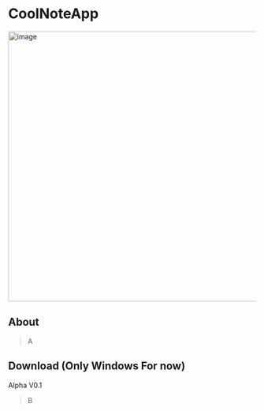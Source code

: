 # CoolNoteApp
<img width="819" height="548" alt="image" src="https://github.com/user-attachments/assets/d0aa5fd2-7bc3-411a-b5f1-7ce363b1343c" />
<br>

## About
> A

## Download (Only Windows For now)
Alpha V0.1
> B
